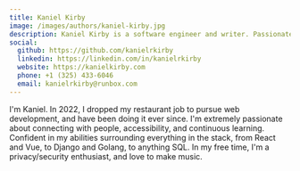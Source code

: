 ```yaml
---
title: Kaniel Kirby
image: /images/authors/kaniel-kirby.jpg
description: Kaniel Kirby is a software engineer and writer. Passionate about accessibility and continuous learning.
social:
  github: https://github.com/kanielrkirby
  linkedin: https://linkedin.com/in/kanielrkirby
  website: https://kanielkirby.com
  phone: +1 (325) 433-6046
  email: kanielrkirby@runbox.com
---
```


I'm Kaniel. In 2022, I dropped my restaurant job to pursue web development, and have been doing it ever since. I'm extremely passionate about connecting with people, accessibility, and continuous learning. Confident in my abilities surrounding everything in the stack, from React and Vue, to Django and Golang, to anything SQL. In my free time, I'm a privacy/security enthusiast, and love to make music.
